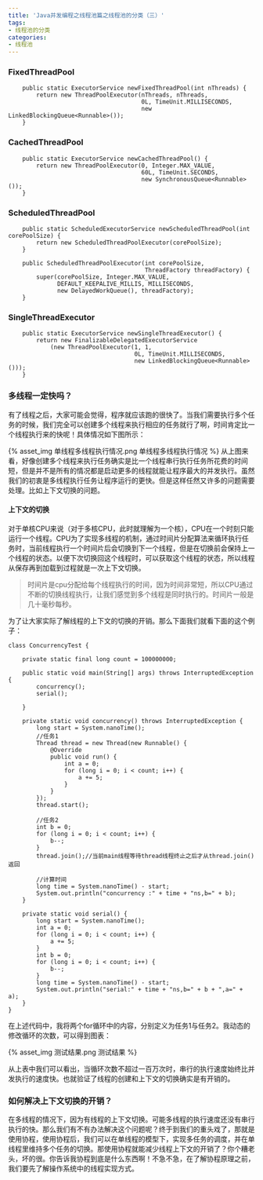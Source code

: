 ```yaml
---
title: 'Java并发编程之线程池篇之线程池的分类（三）'
tags: 
- 线程池的分类
categories:
- 线程池
---
```


### FixedThreadPool

```
    public static ExecutorService newFixedThreadPool(int nThreads) {
        return new ThreadPoolExecutor(nThreads, nThreads,
                                      0L, TimeUnit.MILLISECONDS,
                                      new LinkedBlockingQueue<Runnable>());
    }
```

### CachedThreadPool

```
    public static ExecutorService newCachedThreadPool() {
        return new ThreadPoolExecutor(0, Integer.MAX_VALUE,
                                      60L, TimeUnit.SECONDS,
                                      new SynchronousQueue<Runnable>());
    }
```

### ScheduledThreadPool

```
    public static ScheduledExecutorService newScheduledThreadPool(int corePoolSize) {
        return new ScheduledThreadPoolExecutor(corePoolSize);
    }
```

```
    public ScheduledThreadPoolExecutor(int corePoolSize,
                                       ThreadFactory threadFactory) {
        super(corePoolSize, Integer.MAX_VALUE,
              DEFAULT_KEEPALIVE_MILLIS, MILLISECONDS,
              new DelayedWorkQueue(), threadFactory);
    }
```
### SingleThreadExecutor

```
    public static ExecutorService newSingleThreadExecutor() {
        return new FinalizableDelegatedExecutorService
            (new ThreadPoolExecutor(1, 1,
                                    0L, TimeUnit.MILLISECONDS,
                                    new LinkedBlockingQueue<Runnable>()));
    }
```

### 多线程一定快吗？
有了线程之后，大家可能会觉得，程序就应该跑的很快了。当我们需要执行多个任务的时候，我们完全可以创建多个线程来执行相应的任务就行了啊，时间肯定比一个线程执行来的快呢！具体情况如下图所示：

{% asset_img 单线程多线程执行情况.png 单线程多线程执行情况 %}
从上图来看，好像创建多个线程来执行任务确实是比一个线程串行执行任务所花费的时间短，但是并不是所有的情况都是启动更多的线程就能让程序最大的并发执行。虽然我们的初衷是多线程执行任务让程序运行的更快。但是这样任然又许多的问题需要处理。比如上下文切换的问题。

#### 上下文的切换

对于单核CPU来说（对于多核CPU，此时就理解为一个核），CPU在一个时刻只能运行一个线程。CPU为了实现多线程的机制，通过时间片分配算法来循环执行任务时，当前线程执行一个时间片后会切换到下一个线程，但是在切换前会保持上一个线程的状态。以便下次切换回这个线程时，可以获取这个线程的状态，所以线程从保存再到加载到过程就是一次上下文切换。


>时间片是cpu分配给每个线程执行的时间，因为时间非常短，所以CPU通过不断的切换线程执行，让我们感觉到多个线程是同时执行的。时间片一般是几十毫秒每秒。

为了让大家实际了解线程的上下文的切换的开销。那么下面我们就看下面的这个例子：
```
class ConcurrencyTest {

    private static final long count = 100000000;

    public static void main(String[] args) throws InterruptedException {
        concurrency();
        serial();

    }

    private static void concurrency() throws InterruptedException {
        long start = System.nanoTime();
        //任务1
        Thread thread = new Thread(new Runnable() {
            @Override
            public void run() {
                int a = 0;
                for (long i = 0; i < count; i++) {
                    a += 5;
                }
            }
        });
        thread.start();

        //任务2
        int b = 0;
        for (long i = 0; i < count; i++) {
            b--;
        }
        thread.join();//当前main线程等待thread线程终止之后才从thread.join()返回

        //计算时间
        long time = System.nanoTime() - start;
        System.out.println("concurrency :" + time + "ns,b=" + b);
    }

    private static void serial() {
        long start = System.nanoTime();
        int a = 0;
        for (long i = 0; i < count; i++) {
            a += 5;
        }
        int b = 0;
        for (long i = 0; i < count; i++) {
            b--;
        }
        long time = System.nanoTime() - start;
        System.out.println("serial:" + time + "ns,b=" + b + ",a=" + a);
    }
}
```
在上述代码中，我将两个for循环中的内容，分别定义为任务1与任务2。我动态的修改循环的次数，可以得到图表：

{% asset_img 测试结果.png 测试结果 %}

从上表中我们可以看出，当循环次数不超过一百万次时，串行的执行速度始终比并发执行的速度快。也就验证了线程的创建和上下文的切换确实是有开销的。

### 如何解决上下文切换的开销？
在多线程的情况下，因为有线程的上下文切换。可能多线程的执行速度还没有串行执行的快。那么我们有不有办法解决这个问题呢？终于到我们的重头戏了，那就是使用协程，使用协程后，我们可以在单线程的模型下，实现多任务的调度，并在单线程里维持多个任务的切换。那使用协程就能减少线程上下文的开销了？你个糟老头，坏的很。你告诉我协程到底是什么东西啊！不急不急，在了解协程原理之前，我们要先了解操作系统中的线程实现方式。
